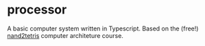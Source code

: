 # processor

A basic computer system written in Typescript. Based on the (free!) [nand2tetris](https://www.nand2tetris.org)
computer architeture course.
